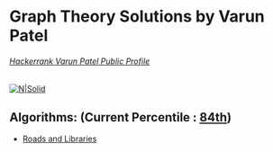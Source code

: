 # Graph Theory Solutions by Varun Patel
###### [Hackerrank Varun Patel Public Profile](https://www.hackerrank.com/varun4)
[![N|Solid](https://upload.wikimedia.org/wikipedia/commons/thumb/6/61/Flower_snarkv.svg/220px-Flower_snarkv.svg.png)](https://www.hackerrank.com/varun4)

## Algorithms: (Current Percentile : [84th](https://www.hackerrank.com/varun4))

- [Roads and Libraries](https://github.com/rainmaker490/hackerrank/tree/readme/Algorithms/Graph%20Theory)
